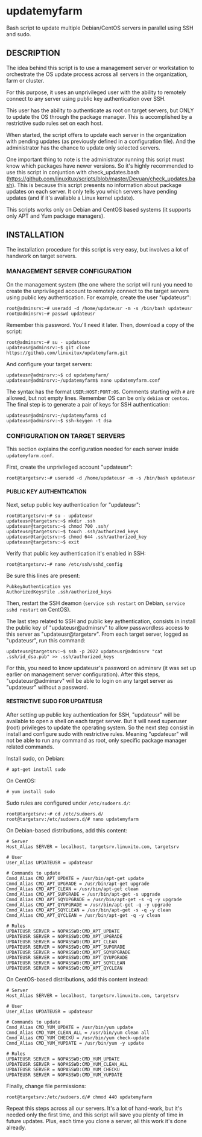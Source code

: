 # updatemyfarm
Bash script to update multiple Debian/CentOS servers in parallel using SSH and sudo.

## DESCRIPTION
The idea behind this script is to use a management server or workstation to orchestrate the OS update process across all servers in the organization, farm or cluster.

For this purpose, it uses an unprivileged user with the ability to remotely connect to any server using public key authentication over SSH.

This user has the ability to authenticate as root on target servers, but ONLY to update the OS through the package manager. This is accomplished by a restrictive sudo rules set on each host.

When started, the script offers to update each server in the organization with pending updates (as previously defined in a configuration file). And the administrator has the chance to update only selected servers.

One important thing to note is the administrator running this script must know which packages have newer versions. So it's highly recommended to use this script in conjuntion with check_updates.bash (https://github.com/linuxitux/scripts/blob/master/Devuan/check_updates.bash). This is because this script presents no information about package updates on each server. It only tells you which servers have pending updates (and if it's available a Linux kernel update).

This scripts works only on Debian and CentOS based systems (it supports only APT and Yum package managers).

## INSTALLATION
The installation procedure for this script is very easy, but involves a lot of handwork on target servers.

### MANAGEMENT SERVER CONFIGURATION
On the management system (the one where the script will run) you need to create the unprivileged account to remotely connect to the target servers using public key authentication. For example, create the user "updateusr":
```
root@adminsrv:~# useradd -d /home/updateusr -m -s /bin/bash updateusr
root@adminsrv:~# passwd updateusr
```
Remember this password. You'll need it later.
Then, download a copy of the script:
```
root@adminsrv:~# su - updateusr
updateusr@adminsrv:~$ git clone https://github.com/linuxitux/updatemyfarm.git
```
And configure your target servers:
```
updateusr@adminsrv:~$ cd updatemyfarm/
updateusr@adminsrv:~/updatemyfarm$ nano updatemyfarm.conf
```
The syntax has the format ```USER:HOST:PORT:OS```. Comments starting with ```#``` are allowed, but not empty lines. Remember OS can be only ```debian``` or ```centos```.
The final step is to generate a pair of keys for SSH authentication:
```
updateusr@adminsrv:~/updatemyfarm$ cd
updateusr@adminsrv:~$ ssh-keygen -t dsa
```

### CONFIGURATION ON TARGET SERVERS
This section explains the configuration needed for each server inside ```updatemyfarm.conf```.

First, create the unprivileged account "updateusr":
```
root@targetsrv:~# useradd -d /home/updateusr -m -s /bin/bash updateusr
```
#### PUBLIC KEY AUTHENTICATION
Next, setup public key authentication for "updateusr":
```
root@targetsrv:~# su - updateusr
updateusr@targetsrv:~$ mkdir .ssh
updateusr@targetsrv:~$ chmod 700 .ssh/
updateusr@targetsrv:~$ touch .ssh/authorized_keys
updateusr@targetsrv:~$ chmod 644 .ssh/authorized_key
updateusr@targetsrv:~$ exit
```
Verify that public key authentication it's enabled in SSH:
```
root@targetsrv:~# nano /etc/ssh/sshd_config
```
Be sure this lines are present:
```
PubkeyAuthentication yes
AuthorizedKeysFile .ssh/authorized_keys
```
Then, restart the SSH deamon (```service ssh restart``` on Debian, ```service sshd restart``` on CentOS).

The last step related to SSH and public key aythentication, consists in install the public key of "updateusr@adminsrv" to allow passwordless access to this server as "updateusr@targetsrv".
From each target server, logged as "updateusr", run this command:
```
updateusr@targetsrv:~$ ssh -p 2022 updateusr@adminsrv "cat .ssh/id_dsa.pub" >> .ssh/authorized_keys
```
For this, you need to know updateusr's password on adminsrv (it was set up earlier on management server configuration).
After this steps, "updateusr@adminsrv" will be able to login on any target server as "updateusr" without a password.
#### RESTRICTIVE SUDO FOR UPDATEUSR
After setting up public key authentication for SSH, "updateusr" will be available to open a shell on each target server. But it will need superuser (root) privileges to update the operating system. So the next step consist in install and configure sudo with restrictive rules. Meaning "updateusr" will not be able to run any command as root, only specific package manager related commands.

Install sudo, on Debian:
```
# apt-get install sudo
```
On CentOS:
```
# yum install sudo
```
Sudo rules are configured under ```/etc/sudoers.d/```:
```
root@targetsrv:~# cd /etc/sudoers.d/
root@targetsrv:/etc/sudoers.d/# nano updatemyfarm
```
On Debian-based distributions, add this content:
```
# Server
Host_Alias SERVER = localhost, targetsrv.linuxito.com, targetsrv

# User
User_Alias UPDATEUSR = updateusr

# Commands to update
Cmnd_Alias CMD_APT_UPDATE = /usr/bin/apt-get update
Cmnd_Alias CMD_APT_UPGRADE = /usr/bin/apt-get upgrade
Cmnd_Alias CMD_APT_CLEAN = /usr/bin/apt-get clean
Cmnd_Alias CMD_APT_SUPGRADE = /usr/bin/apt-get -s upgrade
Cmnd_Alias CMD_APT_SQYUPGRADE = /usr/bin/apt-get -s -q -y upgrade
Cmnd_Alias CMD_APT_QYUPGRADE = /usr/bin/apt-get -q -y upgrade
Cmnd_Alias CMD_APT_SQYCLEAN = /usr/bin/apt-get -s -q -y clean
Cmnd_Alias CMD_APT_QYCLEAN = /usr/bin/apt-get -q -y clean

# Rules
UPDATEUSR SERVER = NOPASSWD:CMD_APT_UPDATE
UPDATEUSR SERVER = NOPASSWD:CMD_APT_UPGRADE
UPDATEUSR SERVER = NOPASSWD:CMD_APT_CLEAN
UPDATEUSR SERVER = NOPASSWD:CMD_APT_SUPGRADE
UPDATEUSR SERVER = NOPASSWD:CMD_APT_SQYUPGRADE
UPDATEUSR SERVER = NOPASSWD:CMD_APT_QYUPGRADE
UPDATEUSR SERVER = NOPASSWD:CMD_APT_SQYCLEAN
UPDATEUSR SERVER = NOPASSWD:CMD_APT_QYCLEAN
```
On CentOS-based distributions, add this content instead:
```
# Server
Host_Alias SERVER = localhost, targetsrv.linuxito.com, targetsrv

# User
User_Alias UPDATEUSR = updateusr

# Commands to update
Cmnd_Alias CMD_YUM_UPDATE = /usr/bin/yum update
Cmnd_Alias CMD_YUM_CLEAN_ALL = /usr/bin/yum clean all
Cmnd_Alias CMD_YUM_CHECKU = /usr/bin/yum check-update
Cmnd_Alias CMD_YUM_YUPDATE = /usr/bin/yum -y update

# Rules
UPDATEUSR SERVER = NOPASSWD:CMD_YUM_UPDATE
UPDATEUSR SERVER = NOPASSWD:CMD_YUM_CLEAN_ALL
UPDATEUSR SERVER = NOPASSWD:CMD_YUM_CHECKU
UPDATEUSR SERVER = NOPASSWD:CMD_YUM_YUPDATE
```
Finally, change file permissions:
```
root@targetsrv:/etc/sudoers.d/# chmod 440 updatemyfarm
```
Repeat this steps across all our servers. It's a lot of hand-work, but it's needed only the first time, and this script will save you plenty of time in future updates. Plus, each time you clone a server, all this work it's done already.
